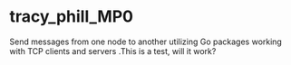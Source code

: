 # tracy_phill_MP0
Send messages from one node to another utilizing Go packages working with TCP clients and servers
.This is a test, will it work?
